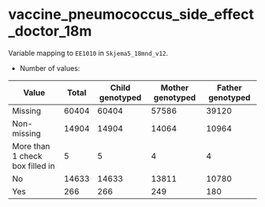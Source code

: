 # vaccine_pneumococcus_side_effect_doctor_18m
Variable mapping to `EE1010` in `Skjema5_18mnd_v12`.
- Number of values:

| Value | Total | Child genotyped | Mother genotyped | Father genotyped |
| ----- | ----- | --------------- | ---------------- | ---------------- |
| Missing | 60404 | 60404 | 57586 | 39120 |
| Non-missing | 14904 | 14904 | 14064 | 10964 |
| More than 1 check box filled in | 5 | 5 | 4 |4 |
| No | 14633 | 14633 | 13811 |10780 |
| Yes | 266 | 266 | 249 |180 |




